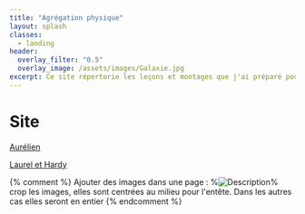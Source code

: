 ```yaml
---
title: "Agrégation physique"
layout: splash
classes:
  - landing
header:
  overlay_filter: "0.5"
  overlay_image: /assets/images/Galaxie.jpg
excerpt: Ce site répertorie les leçons et montages que j'ai préparé pour l'agrégation de Physique-Chimie option Physique durant l'année 2020/2021 à l'ENS Paris-Saclay..
---
```


# Site 

[Aurélien](https://aure00.github.io/)

[Laurel et Hardy](https://vbremaud.github.io/)


{% comment %}
Ajouter des images dans une page :
%![Description](/assets/images/le_nom.jpg)%
crop les images, elles sont centrées au milieu pour l'entête. Dans les autres cas elles seront en entier
{% endcomment %}

